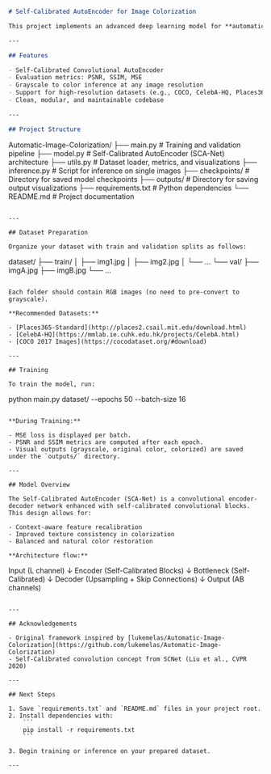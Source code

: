 ```markdown
# Self-Calibrated AutoEncoder for Image Colorization

This project implements an advanced deep learning model for **automatic image colorization**, built with a **Self-Calibrated AutoEncoder (SCA-Net)** architecture. It is based on the original [lukemelas/Automatic-Image-Colorization](https://github.com/lukemelas/Automatic-Image-Colorization) but redesigned with self-calibrated convolutional layers to achieve more accurate and stable color restoration.

---

## Features

- Self-Calibrated Convolutional AutoEncoder  
- Evaluation metrics: PSNR, SSIM, MSE  
- Grayscale to color inference at any image resolution  
- Support for high-resolution datasets (e.g., COCO, CelebA-HQ, Places365)  
- Clean, modular, and maintainable codebase  

---

## Project Structure

```
Automatic-Image-Colorization/
├── main.py           # Training and validation pipeline
├── model.py          # Self-Calibrated AutoEncoder (SCA-Net) architecture
├── utils.py          # Dataset loader, metrics, and visualizations
├── inference.py      # Script for inference on single images
├── checkpoints/      # Directory for saved model checkpoints
├── outputs/          # Directory for saving output visualizations
├── requirements.txt  # Python dependencies
└── README.md         # Project documentation
```

---

## Dataset Preparation

Organize your dataset with train and validation splits as follows:

```
dataset/
├── train/
│   ├── img1.jpg
│   ├── img2.jpg
│   └── ...
└── val/
    ├── imgA.jpg
    ├── imgB.jpg
    └── ...
```

Each folder should contain RGB images (no need to pre-convert to grayscale).

**Recommended Datasets:**

- [Places365-Standard](http://places2.csail.mit.edu/download.html)  
- [CelebA-HQ](https://mmlab.ie.cuhk.edu.hk/projects/CelebA.html)  
- [COCO 2017 Images](https://cocodataset.org/#download)  

---

## Training

To train the model, run:

```
python main.py dataset/ --epochs 50 --batch-size 16
```

**During Training:**

- MSE loss is displayed per batch.  
- PSNR and SSIM metrics are computed after each epoch.  
- Visual outputs (grayscale, original color, colorized) are saved under the `outputs/` directory.

---

## Model Overview

The Self-Calibrated AutoEncoder (SCA-Net) is a convolutional encoder-decoder network enhanced with self-calibrated convolutional blocks. This design allows for:

- Context-aware feature recalibration  
- Improved texture consistency in colorization  
- Balanced and natural color restoration  

**Architecture flow:**

```
Input (L channel)
    ↓
Encoder (Self-Calibrated Blocks)
    ↓
Bottleneck (Self-Calibrated)
    ↓
Decoder (Upsampling + Skip Connections)
    ↓
Output (AB channels)
```

---

## Acknowledgements

- Original framework inspired by [lukemelas/Automatic-Image-Colorization](https://github.com/lukemelas/Automatic-Image-Colorization)  
- Self-Calibrated convolution concept from SCNet (Liu et al., CVPR 2020)  

---

## Next Steps

1. Save `requirements.txt` and `README.md` files in your project root.  
2. Install dependencies with:  
    ```
    pip install -r requirements.txt
    ```  

3. Begin training or inference on your prepared dataset.

---
```
